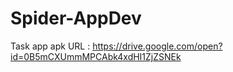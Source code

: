 # Spider-AppDev

Task app apk URL :	https://drive.google.com/open?id=0B5mCXUmmMPCAbk4xdHI1ZjZSNEk



